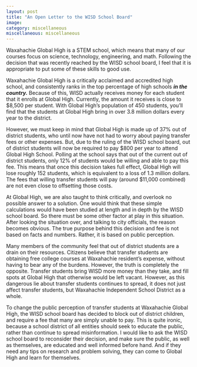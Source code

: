 ```yaml
---
layout: post
title: "An Open Letter to the WISD School Board"
image:
category: miscellaneous
miscellaneous: miscellaneous
---
```


Waxahachie Global High is a STEM school, which means that many of our courses focus on science, technology, engineering, and math. Following the decision that was recently reached by the WISD school board, I feel that it is appropriate to put some of these skills to good use.

Waxahachie Global High is a critically acclaimed and accredited high school, and consistently ranks in the top percentage of high schools **_in the country._** Because of this, WISD actually receives money for each student that it enrolls at Global High. Currently, the amount it receives is close to $8,500 per student. With Global High’s population of 450 students, you’ll find that the students at Global High bring in over 3.8 million dollars every year to the district.

However, we must keep in mind that Global High is made up of 37% out of district students, who until now have not had to worry about paying transfer fees or other expenses. But, due to the ruling of the WISD school board, out of district students will now be required to pay $800 per year to attend Global High School. Polling at the school says that out of the current out of district students, only 12% of students would be willing and able to pay this fee. This means that once this decision takes full effect, Global High will lose roughly 152 students, which is equivalent to a loss of 1.3 million dollars. The fees that willing transfer students will pay (around $11,000 combined) are not even close to offsetting those costs.

At Global High, we are also taught to think critically, and overlook no possible answer to a solution. One would think that these simple calculations would have been studied at length and in depth by the WISD school board. So there must be some other factor at play in this situation. After looking the situation over, and talking to city officials, the reason becomes obvious. The true purpose behind this decision and fee is not based on facts and numbers. Rather, it is based on public perception.

Many members of the community feel that out of district students are a drain on their resources. Citizens believe that transfer students are obtaining free college courses at Waxahachie resident’s expense, without having to bear any of the burdens. However, the truth is completely the opposite. Transfer students bring WISD more money than they take, and fill spots at Global High that otherwise would be left vacant. However, as this dangerous lie about transfer students continues to spread, it does not just affect transfer students, but Waxahachie Independent School District as a whole.

To change the public perception of transfer students at Waxahachie Global High, the WISD school board has decided to block out of district children, and require a fee that many are simply unable to pay. This is quite ironic, because a school district of all entities should seek to educate the public, rather than continue to spread misinformation. I would like to ask the WISD school board to reconsider their decision, and make sure the public, as well as themselves, are educated and well informed before hand. And if they need any tips on research and problem solving, they can come to Global High and learn for themselves.
